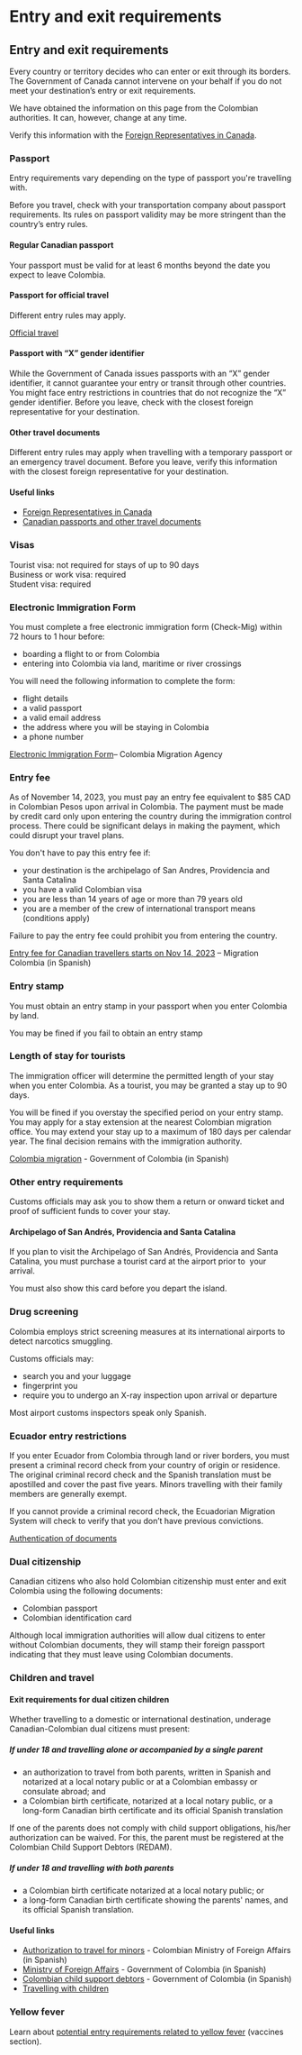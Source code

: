 # Entry and exit requirements

## Entry and exit requirements

Every country or territory decides who can enter or exit through its borders. The Government of Canada cannot intervene on your behalf if you do not meet your destination’s entry or exit requirements.

We have obtained the information on this page from the Colombian authorities. It can, however, change at any time.

Verify this information with the [Foreign Representatives in Canada](https://www.international.gc.ca/protocol-protocole/reps.aspx?lang=eng).

### Passport

Entry requirements vary depending on the type of passport you're travelling with.

Before you travel, check with your transportation company about passport requirements. Its rules on passport validity may be more stringent than the country’s entry rules.

#### Regular Canadian passport

Your passport must be valid for at least 6 months beyond the date you expect to leave Colombia.

#### Passport for official travel

Different entry rules may apply.

[Official travel](https://www.canada.ca/en/immigration-refugees-citizenship/services/canadian-passports/official-travel.html)

#### Passport with “X” gender identifier

While the Government of Canada issues passports with an “X” gender identifier, it cannot guarantee your entry or transit through other countries. You might face entry restrictions in countries that do not recognize the “X” gender identifier. Before you leave, check with the closest foreign representative for your destination.

#### Other travel documents

Different entry rules may apply when travelling with a temporary passport or an emergency travel document. Before you leave, verify this information with the closest foreign representative for your destination.

#### Useful links

* [Foreign Representatives in Canada](https://www.international.gc.ca/protocol-protocole/reps.aspx?lang=eng)
* [Canadian passports and other travel documents](http://www.canada.ca/passport)

### Visas

Tourist visa: not required for stays of up to 90 days  
Business or work visa: required  
Student visa: required

### Electronic Immigration Form

You must complete a free electronic immigration form (Check-Mig) within 72 hours to 1 hour before:

* boarding a flight to or from Colombia
* entering into Colombia via land, maritime or river crossings

You will need the following information to complete the form:

* flight details
* a valid passport
* a valid email address
* the address where you will be staying in Colombia
* a phone number

[Electronic Immigration Form](https://apps.migracioncolombia.gov.co/pre-registro/en/DatosViaje)– Colombia Migration Agency

### Entry fee

As of November 14, 2023, you must pay an entry fee equivalent to $85 CAD in Colombian Pesos upon arrival in Colombia. The payment must be made by credit card only upon entering the country during the immigration control process. There could be significant delays in making the payment, which could disrupt your travel plans.

You don't have to pay this entry fee if:

* your destination is the archipelago of San Andres, Providencia and Santa Catalina
* you have a valid Colombian visa
* you are less than 14 years of age or more than 79 years old
* you are a member of the crew of international transport means (conditions apply)

Failure to pay the entry fee could prohibit you from entering the country.

[Entry fee for Canadian travellers starts on Nov 14, 2023](https://unidad-administrativa-especial-migracion-colombia.micolombiadigital.gov.co/noticias/cobro-a-viajeros-canadienses-para-ingresar-a-colombia) – Migration Colombia (in Spanish)

### Entry stamp

You must obtain an entry stamp in your passport when you enter Colombia by land.

You may be fined if you fail to obtain an entry stamp

### Length of stay for tourists

The immigration officer will determine the permitted length of your stay when you enter Colombia. As a tourist, you may be granted a stay up to 90 days.

You will be fined if you overstay the specified period on your entry stamp. You may apply for a stay extension at the nearest Colombian migration office. You may extend your stay up to a maximum of 180 days per calendar year. The final decision remains with the immigration authority.

[Colombia migration](https://www.migracioncolombia.gov.co/) - Government of Colombia (in Spanish)

### Other entry requirements

Customs officials may ask you to show them a return or onward ticket and proof of sufficient funds to cover your stay.

#### Archipelago of San Andrés, Providencia and Santa Catalina

If you plan to visit the Archipelago of San Andrés, Providencia and Santa Catalina, you must purchase a tourist card at the airport prior to  your arrival.

You must also show this card before you depart the island.

### Drug screening

Colombia employs strict screening measures at its international airports to detect narcotics smuggling.

Customs officials may:

* search you and your luggage
* fingerprint you
* require you to undergo an X-ray inspection upon arrival or departure

Most airport customs inspectors speak only Spanish.

### Ecuador entry restrictions

If you enter Ecuador from Colombia through land or river borders, you must present a criminal record check from your country of origin or residence. The original criminal record check and the Spanish translation must be apostilled and cover the past five years. Minors travelling with their family members are generally exempt.

If you cannot provide a criminal record check, the Ecuadorian Migration System will check to verify that you don’t have previous convictions.

[Authentication of documents](https://www.international.gc.ca/gac-amc/about-a_propos/services/authentication-authentification/index.aspx?lang=eng)

### Dual citizenship

Canadian citizens who also hold Colombian citizenship must enter and exit Colombia using the following documents:

* Colombian passport
* Colombian identification card

Although local immigration authorities will allow dual citizens to enter without Colombian documents, they will stamp their foreign passport indicating that they must leave using Colombian documents.

### Children and travel

#### Exit requirements for dual citizen children

Whether travelling to a domestic or international destination, underage Canadian-Colombian dual citizens must present:

##### **If under 18 and travelling alone or accompanied by a single parent**

* an authorization to travel from both parents, written in Spanish and notarized at a local notary public or at a Colombian embassy or consulate abroad; and
* a Colombian birth certificate, notarized at a local notary public, or a long-form Canadian birth certificate and its official Spanish translation

If one of the parents does not comply with child support obligations, his/her authorization can be waived. For this, the parent must be registered at the Colombian Child Support Debtors (REDAM).

##### **If under 18 and travelling with both parents**

* a Colombian birth certificate notarized at a local notary public; or
* a long-form Canadian birth certificate showing the parents' names, and its official Spanish translation.

#### Useful links

* [Authorization to travel for minors](https://www.migracioncolombia.gov.co/entidad/salida-de-menores-del-pais) - Colombian Ministry of Foreign Affairs (in Spanish)
* [Ministry of Foreign Affairs](http://www.migracioncolombia.gov.co/) - Government of Colombia (in Spanish)
* [Colombian child support debtors](https://www.redam.gov.co/) - Government of Colombia (in Spanish)
* [Travelling with children](http://travel.gc.ca/travelling/children)

### Yellow fever

Learn about [potential entry requirements related to yellow fever](#health) (vaccines section).
